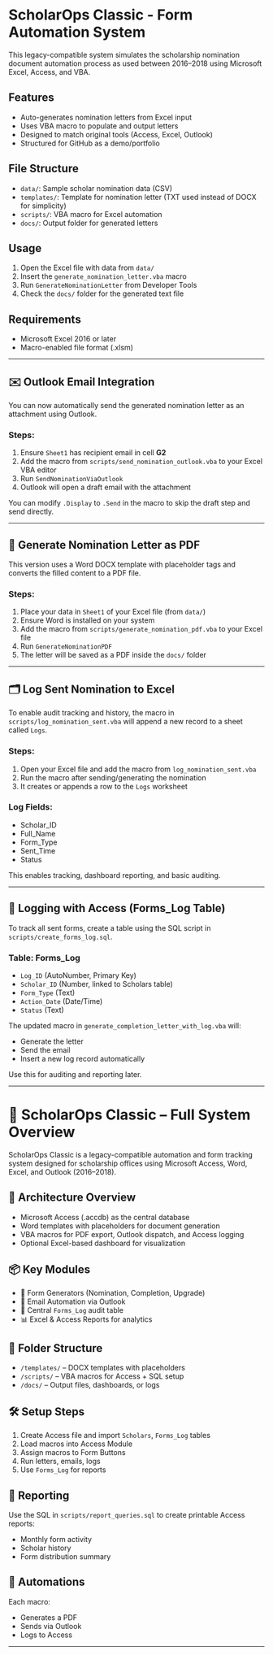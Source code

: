 
# ScholarOps Classic - Form Automation System

This legacy-compatible system simulates the scholarship nomination document automation process as used between 2016–2018 using Microsoft Excel, Access, and VBA.

## Features
- Auto-generates nomination letters from Excel input
- Uses VBA macro to populate and output letters
- Designed to match original tools (Access, Excel, Outlook)
- Structured for GitHub as a demo/portfolio

## File Structure
- `data/`: Sample scholar nomination data (CSV)
- `templates/`: Template for nomination letter (TXT used instead of DOCX for simplicity)
- `scripts/`: VBA macro for Excel automation
- `docs/`: Output folder for generated letters

## Usage
1. Open the Excel file with data from `data/`
2. Insert the `generate_nomination_letter.vba` macro
3. Run `GenerateNominationLetter` from Developer Tools
4. Check the `docs/` folder for the generated text file

## Requirements
- Microsoft Excel 2016 or later
- Macro-enabled file format (.xlsm)



---

## ✉️ Outlook Email Integration

You can now automatically send the generated nomination letter as an attachment using Outlook.

### Steps:
1. Ensure `Sheet1` has recipient email in cell **G2**
2. Add the macro from `scripts/send_nomination_outlook.vba` to your Excel VBA editor
3. Run `SendNominationViaOutlook`
4. Outlook will open a draft email with the attachment

You can modify `.Display` to `.Send` in the macro to skip the draft step and send directly.


---

## 📄 Generate Nomination Letter as PDF

This version uses a Word DOCX template with placeholder tags and converts the filled content to a PDF file.

### Steps:
1. Place your data in `Sheet1` of your Excel file (from `data/`)
2. Ensure Word is installed on your system
3. Add the macro from `scripts/generate_nomination_pdf.vba` to your Excel file
4. Run `GenerateNominationPDF`
5. The letter will be saved as a PDF inside the `docs/` folder



---

## 🗂️ Log Sent Nomination to Excel

To enable audit tracking and history, the macro in `scripts/log_nomination_sent.vba` will append a new record to a sheet called `Logs`.

### Steps:
1. Open your Excel file and add the macro from `log_nomination_sent.vba`
2. Run the macro after sending/generating the nomination
3. It creates or appends a row to the `Logs` worksheet

### Log Fields:
- Scholar_ID
- Full_Name
- Form_Type
- Sent_Time
- Status

This enables tracking, dashboard reporting, and basic auditing.


---

## 🔄 Logging with Access (Forms_Log Table)

To track all sent forms, create a table using the SQL script in `scripts/create_forms_log.sql`.

### Table: Forms_Log
- `Log_ID` (AutoNumber, Primary Key)
- `Scholar_ID` (Number, linked to Scholars table)
- `Form_Type` (Text)
- `Action_Date` (Date/Time)
- `Status` (Text)

The updated macro in `generate_completion_letter_with_log.vba` will:
- Generate the letter
- Send the email
- Insert a new log record automatically

Use this for auditing and reporting later.



---

# 📘 ScholarOps Classic – Full System Overview

ScholarOps Classic is a legacy-compatible automation and form tracking system designed for scholarship offices using Microsoft Access, Word, Excel, and Outlook (2016–2018).

## 🧱 Architecture Overview
- Microsoft Access (.accdb) as the central database
- Word templates with placeholders for document generation
- VBA macros for PDF export, Outlook dispatch, and Access logging
- Optional Excel-based dashboard for visualization

## 📦 Key Modules
- 📄 Form Generators (Nomination, Completion, Upgrade)
- 📨 Email Automation via Outlook
- 📁 Central `Forms_Log` audit table
- 📊 Excel & Access Reports for analytics

## 📂 Folder Structure
- `/templates/` – DOCX templates with placeholders
- `/scripts/` – VBA macros for Access + SQL setup
- `/docs/` – Output files, dashboards, or logs

## 🛠 Setup Steps
1. Create Access file and import `Scholars`, `Forms_Log` tables
2. Load macros into Access Module
3. Assign macros to Form Buttons
4. Run letters, emails, logs
5. Use `Forms_Log` for reports

## 📄 Reporting
Use the SQL in `scripts/report_queries.sql` to create printable Access reports:
- Monthly form activity
- Scholar history
- Form distribution summary

## 🤖 Automations
Each macro:
- Generates a PDF
- Sends via Outlook
- Logs to Access

---
